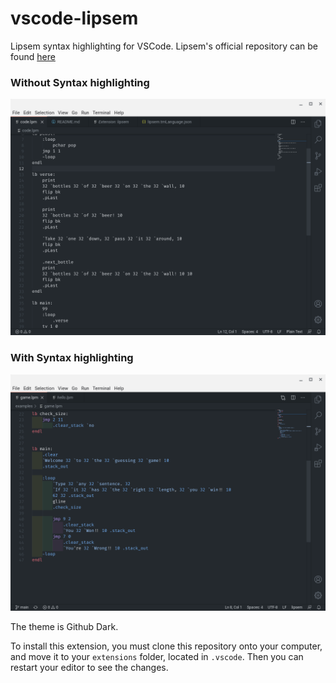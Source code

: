 # vscode-lipsem

Lipsem syntax highlighting for VSCode. Lipsem's official repository can be found [here](https://github.com/Mespyr/lipsem)


### Without Syntax highlighting
![Syntax](images/without.png)


### With Syntax highlighting
![Syntax](images/github_dark.png)

The theme is Github Dark.

To install this extension, you must clone this repository onto your computer, and move it to your `extensions` folder, located in `.vscode`. Then you can restart your editor to see the changes.